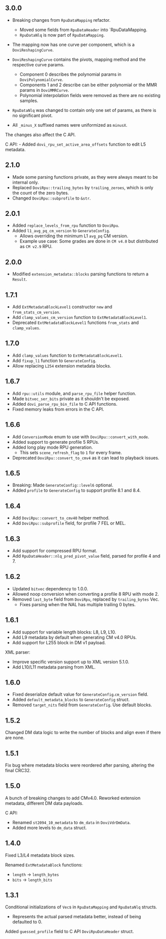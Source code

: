 ## 3.0.0
- Breaking changes from `RpuDataMapping` refactor.
    - Moved some fields from `RpuDataHeader` into `RpuDataMapping.
    - `RpuDataNlq` is now part of `RpuDataMapping`.

- The mapping now has one curve per component, which is a `DoviReshapingCurve`.
- `DoviReshapingCurve` contains the pivots, mapping method and the respective curve params.
    - Component 0 describes the polynomial params in `DoviPolynomialCurve`.
    - Components 1 and 2 describe can be either polynomial or the MMR params in `DoviMMRCurve`.
    - Polynomial interpolation fields were removed as there are no existing samples.

- `RpuDataNlq` was changed to contain only one set of params, as there is no significant pivot.
- All `_minus_X` suffixed names were uniformized as `minusX`.

The changes also affect the C API.

C API:
    - Added `dovi_rpu_set_active_area_offsets` function to edit L5 metadata.


## 2.1.0
- Made some parsing functions private, as they were always meant to be internal only.
- Replaced `DoviRpu::trailing_bytes` by `trailing_zeroes`, which is only the count of the zero bytes.
- Changed `DoviRpu::subprofile` to `&str`.

## 2.0.1
- Added `replace_levels_from_rpu` function to `DoviRpu`.
- Added `l1_avg_pq_cm_version` to `GenerateConfig`.
    - Allows overriding the minimum L1 `avg_pq` CM version.
    - Example use case: Some grades are done in `CM v4.0` but distributed as `CM v2.9` RPU.

## 2.0.0
- Modified `extension_metadata::blocks` parsing functions to return a `Result`.

## 1.7.1
- Add `ExtMetadataBlockLevel1` constructor `new` and `from_stats_cm_version`.
- Add `clamp_values_cm_version` function to `ExtMetadataBlockLevel1`.
- Deprecated `ExtMetadataBlockLevel1` functions `from_stats` and `clamp_values`.

## 1.7.0
- Add `clamp_values` function to `ExtMetadataBlockLevel1`.
- Add `fixup_l1` function to `GenerateConfig`.
- Allow replacing `L254` extension metadata blocks.

## 1.6.7

- Add `rpu::utils` module, and `parse_rpu_file` helper function.
- Made `bitvec_ser_bits` private as it shouldn't be exposed.
- Added `dovi_parse_rpu_bin_file` to C API functions.
- Fixed memory leaks from errors in the C API.

## 1.6.6

- Add `ConversionMode` enum to use with `DoviRpu::convert_with_mode`.
- Added support to generate profile 5 RPUs.
- Added long play mode RPU generation.
    - This sets `scene_refresh_flag` to `1` for every frame.
- Deprecated `DoviRpu::convert_to_cmv4` as it can lead to playback issues.

## 1.6.5

- Breaking: Made `GenerateConfig::level6` optional.
- Added `profile` to `GenerateConfig` to support profile 8.1 and 8.4.

## 1.6.4

- Add `DoviRpu::convert_to_cmv40` helper method.
- Add `DoviRpu::subprofile` field, for profile 7 FEL or MEL.

## 1.6.3

- Add support for compressed RPU format.
- Add `RpuDataHeader::nlq_pred_pivot_value` field, parsed for profile 4 and 7.

## 1.6.2

- Updated `bitvec` dependency to 1.0.0.
- Allowed noop conversion when converting a profile 8 RPU with mode 2.
- Removed `last_byte` field from `DoviRpu`, replaced by `trailing_bytes` Vec.
    - Fixes parsing when the NAL has multiple trailing 0 bytes.

## 1.6.1

- Add support for variable length blocks: L8, L9, L10.
- Add L9 metadata by default when generating CM v4.0 RPUs.
- Add support for L255 block in DM v1 payload.

XML parser:
- Improve specific version support up to XML version 5.1.0.
- Add L10/L11 metadata parsing from XML.

## 1.6.0

- Fixed deserialize default value for `GenerateConfig`.`cm_version` field.
- Added `default_metadata_blocks` to `GenerateConfig` struct.
- Removed `target_nits` field from `GenerateConfig`. Use default blocks.

## 1.5.2

Changed DM data logic to write the number of blocks and align even if there are none.

## 1.5.1

Fix bug where metadata blocks were reordered after parsing, altering the final CRC32.

## 1.5.0

A bunch of breaking changes to add CMv4.0.
Reworked extension metadata, different DM data payloads.

C API:
- Renamed `st2094_10_metadata` to `dm_data` in `DoviVdrDmData`.
- Added more levels to `dm_data` struct.

## 1.4.0

Fixed L3/L4 metadata block sizes.

Renamed `ExtMetadataBlock` functions:
- `length` -> `length_bytes`
- `bits` -> `length_bits`

## 1.3.1

Conditional initializations of `Vec`s in `RpuDataMapping` and `RpuDataNlq` structs.  
- Represents the actual parsed metadata better, instead of being defaulted to 0.

Added `guessed_profile` field to C API `DoviRpuDataHeader` struct.
